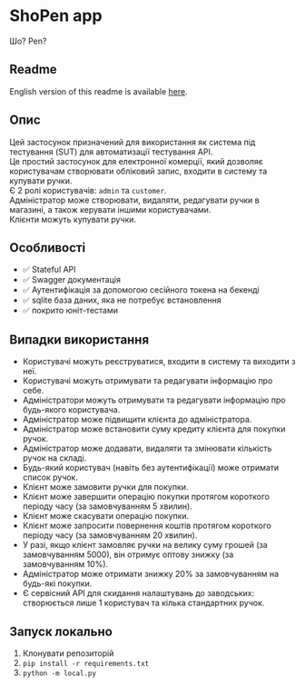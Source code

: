 # ShoPen app
Шо? Pen?

## Readme
English version of this readme is available [here](Readme_en.md).

## Опис
Цей застосунок призначений для використання як система під тестування (SUT) для автоматизації тестування API.  
Це простий застосунок для електронної комерції, який дозволяє користувачам створювати обліковий запис, входити в систему та купувати ручки.  
Є 2 ролі користувачів: `admin` та `customer`.  
Адміністратор може створювати, видаляти, редагувати ручки в магазині, а також керувати іншими користувачами.  
Клієнти можуть купувати ручки.  

## Особливості
- ✅ Stateful API
- ✅ Swagger документація
- ✅ Аутентифікація за допомогою сесійного токена на бекенді
- ✅ sqlite база даних, яка не потребує встановлення
- ✅ покрито юніт-тестами

## Випадки використання
- Користувачі можуть реєструватися, входити в систему та виходити з неї.
- Користувачі можуть отримувати та редагувати інформацію про себе.
- Адміністратори можуть отримувати та редагувати інформацію про будь-якого користувача.
- Адміністратор може підвищити клієнта до адміністратора.
- Адміністратор може встановити суму кредиту клієнта для покупки ручок.
- Адміністратор може додавати, видаляти та змінювати кількість ручок на складі.
- Будь-який користувач (навіть без аутентифікації) може отримати список ручок.
- Клієнт може замовити ручки для покупки.
- Клієнт може завершити операцію покупки протягом короткого періоду часу (за замовчуванням 5 хвилин).
- Клієнт може скасувати операцію покупки.
- Клієнт може запросити повернення коштів протягом короткого періоду часу (за замовчуванням 20 хвилин).
- У разі, якщо клієнт замовляє ручки на велику суму грошей (за замовчуванням 5000), він отримує оптову знижку (за замовчуванням 10%).
- Адміністратор може отримати знижку 20% за замовчуванням на будь-які покупки.
- Є сервісний API для скидання налаштувань до заводських: створюється лише 1 користувач та кілька стандартних ручок.

## Запуск локально
1. Клонувати репозиторій
2. `pip install -r requirements.txt`
3. `python -m local.py`
